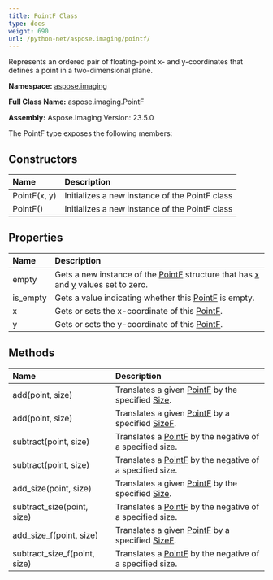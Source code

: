 ```yaml
---
title: PointF Class
type: docs
weight: 690
url: /python-net/aspose.imaging/pointf/
---
```


Represents an ordered pair of floating-point x- and y-coordinates that defines a point in a two-dimensional plane.

**Namespace:** [aspose.imaging](/imaging/python-net/aspose.imaging/)

**Full Class Name:** aspose.imaging.PointF

**Assembly:**  Aspose.Imaging Version: 23.5.0

The PointF type exposes the following members:
## **Constructors**
|**Name**|**Description**|
| :- | :- |
|PointF(x, y)|Initializes a new instance of the PointF class|
|PointF()|Initializes a new instance of the PointF class|
## **Properties**
|**Name**|**Description**|
| :- | :- |
|empty|Gets a new instance of the [PointF](/imaging/python-net/aspose.imaging/pointf/) structure that has [x](/imaging/python-net/aspose.imaging/pointf/) and [y](/imaging/python-net/aspose.imaging/pointf/) values set to zero.|
|is_empty|Gets a value indicating whether this [PointF](/imaging/python-net/aspose.imaging/pointf/) is empty.|
|x|Gets or sets the x-coordinate of this [PointF](/imaging/python-net/aspose.imaging/pointf/).|
|y|Gets or sets the y-coordinate of this [PointF](/imaging/python-net/aspose.imaging/pointf/).|
## **Methods**
|**Name**|**Description**|
| :- | :- |
|add(point, size)|Translates a given [PointF](/imaging/python-net/aspose.imaging/pointf/) by the specified [Size](/imaging/python-net/aspose.imaging/size/).|
|add(point, size)|Translates a given [PointF](/imaging/python-net/aspose.imaging/pointf/) by a specified [SizeF](/imaging/python-net/aspose.imaging/sizef/).|
|subtract(point, size)|Translates a [PointF](/imaging/python-net/aspose.imaging/pointf/) by the negative of a specified size.|
|subtract(point, size)|Translates a [PointF](/imaging/python-net/aspose.imaging/pointf/) by the negative of a specified size.|
|add_size(point, size)|Translates a given [PointF](/imaging/python-net/aspose.imaging/pointf/) by the specified [Size](/imaging/python-net/aspose.imaging/size/).|
|subtract_size(point, size)|Translates a [PointF](/imaging/python-net/aspose.imaging/pointf/) by the negative of a specified size.|
|add_size_f(point, size)|Translates a given [PointF](/imaging/python-net/aspose.imaging/pointf/) by a specified [SizeF](/imaging/python-net/aspose.imaging/sizef/).|
|subtract_size_f(point, size)|Translates a [PointF](/imaging/python-net/aspose.imaging/pointf/) by the negative of a specified size.|
